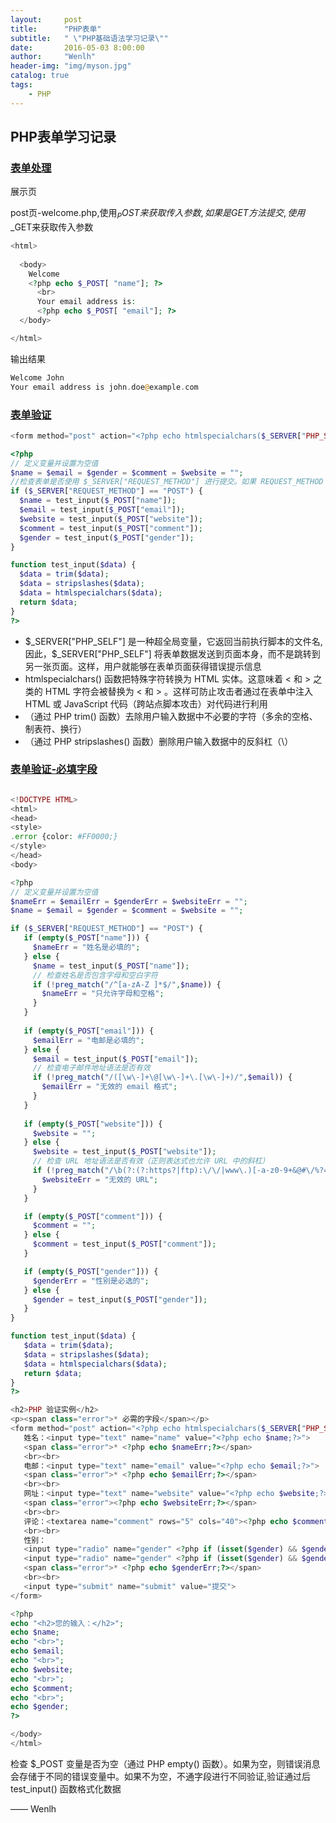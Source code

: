 ```yaml
---
layout:     post
title:      "PHP表单"
subtitle:   " \"PHP基础语法学习记录\""
date:       2016-05-03 8:00:00
author:     "Wenlh"
header-img: "img/myson.jpg"
catalog: true
tags:
    - PHP
---
```


## PHP表单学习记录  

### [表单处理](http://www.w3school.com.cn/php/php_forms.asp) 

展示页


post页-welcome.php,使用$_POST来获取传入参数,如果是GET方法提交,使用$_GET来获取传入参数

```php
<html>
  
  <body>
    Welcome
    <?php echo $_POST[ "name"]; ?>
      <br>
      Your email address is:
      <?php echo $_POST[ "email"]; ?>
  </body>

</html>
```

输出结果

```php
Welcome John
Your email address is john.doe@example.com
```

### [表单验证](http://www.w3school.com.cn/php/php_form_validation.asp)

```php
<form method="post" action="<?php echo htmlspecialchars($_SERVER["PHP_SELF"]);?>">
```

```php
<?php
// 定义变量并设置为空值
$name = $email = $gender = $comment = $website = "";
//检查表单是否使用 $_SERVER["REQUEST_METHOD"] 进行提交。如果 REQUEST_METHOD 是 POST，那么表单已被提交 - 并且应该对其进行验证。如果未提交，则跳过验证并显示一个空白表单
if ($_SERVER["REQUEST_METHOD"] == "POST") {
  $name = test_input($_POST["name"]);
  $email = test_input($_POST["email"]);
  $website = test_input($_POST["website"]);
  $comment = test_input($_POST["comment"]);
  $gender = test_input($_POST["gender"]);
}

function test_input($data) {
  $data = trim($data);
  $data = stripslashes($data);
  $data = htmlspecialchars($data);
  return $data;
}
?>
```

* $_SERVER["PHP_SELF"] 是一种超全局变量，它返回当前执行脚本的文件名,因此，$_SERVER["PHP_SELF"] 将表单数据发送到页面本身，而不是跳转到另一张页面。这样，用户就能够在表单页面获得错误提示信息
* htmlspecialchars() 函数把特殊字符转换为 HTML 实体。这意味着 < 和 > 之类的 HTML 字符会被替换为 &lt; 和 &gt; 。这样可防止攻击者通过在表单中注入 HTML 或 JavaScript 代码（跨站点脚本攻击）对代码进行利用
* （通过 PHP trim() 函数）去除用户输入数据中不必要的字符（多余的空格、制表符、换行）
* （通过 PHP stripslashes() 函数）删除用户输入数据中的反斜杠（\）

### [表单验证-必填字段](http://www.w3school.com.cn/php/php_form_required.asp) 

```php

<!DOCTYPE HTML> 
<html>
<head>
<style>
.error {color: #FF0000;}
</style>
</head>
<body> 

<?php
// 定义变量并设置为空值
$nameErr = $emailErr = $genderErr = $websiteErr = "";
$name = $email = $gender = $comment = $website = "";

if ($_SERVER["REQUEST_METHOD"] == "POST") {
   if (empty($_POST["name"])) {
     $nameErr = "姓名是必填的";
   } else {
     $name = test_input($_POST["name"]);
     // 检查姓名是否包含字母和空白字符
     if (!preg_match("/^[a-zA-Z ]*$/",$name)) {
       $nameErr = "只允许字母和空格"; 
     }
   }
   
   if (empty($_POST["email"])) {
     $emailErr = "电邮是必填的";
   } else {
     $email = test_input($_POST["email"]);
     // 检查电子邮件地址语法是否有效
     if (!preg_match("/([\w\-]+\@[\w\-]+\.[\w\-]+)/",$email)) {
       $emailErr = "无效的 email 格式"; 
     }
   }
     
   if (empty($_POST["website"])) {
     $website = "";
   } else {
     $website = test_input($_POST["website"]);
     // 检查 URL 地址语法是否有效（正则表达式也允许 URL 中的斜杠）
     if (!preg_match("/\b(?:(?:https?|ftp):\/\/|www\.)[-a-z0-9+&@#\/%?=~_|!:,.;]*[-a-z0-9+&@#\/%=~_|]/i",$website)) {
       $websiteErr = "无效的 URL"; 
     }
   }

   if (empty($_POST["comment"])) {
     $comment = "";
   } else {
     $comment = test_input($_POST["comment"]);
   }

   if (empty($_POST["gender"])) {
     $genderErr = "性别是必选的";
   } else {
     $gender = test_input($_POST["gender"]);
   }
}

function test_input($data) {
   $data = trim($data);
   $data = stripslashes($data);
   $data = htmlspecialchars($data);
   return $data;
}
?>

<h2>PHP 验证实例</h2>
<p><span class="error">* 必需的字段</span></p>
<form method="post" action="<?php echo htmlspecialchars($_SERVER["PHP_SELF"]);?>"> 
   姓名：<input type="text" name="name" value="<?php echo $name;?>">
   <span class="error">* <?php echo $nameErr;?></span>
   <br><br>
   电邮：<input type="text" name="email" value="<?php echo $email;?>">
   <span class="error">* <?php echo $emailErr;?></span>
   <br><br>
   网址：<input type="text" name="website" value="<?php echo $website;?>">
   <span class="error"><?php echo $websiteErr;?></span>
   <br><br>
   评论：<textarea name="comment" rows="5" cols="40"><?php echo $comment;?></textarea>
   <br><br>
   性别：
   <input type="radio" name="gender" <?php if (isset($gender) && $gender=="female") echo "checked";?> value="female">女性
   <input type="radio" name="gender" <?php if (isset($gender) && $gender=="male") echo "checked";?> value="male">男性
   <span class="error">* <?php echo $genderErr;?></span>
   <br><br>
   <input type="submit" name="submit" value="提交"> 
</form>

<?php
echo "<h2>您的输入：</h2>";
echo $name;
echo "<br>";
echo $email;
echo "<br>";
echo $website;
echo "<br>";
echo $comment;
echo "<br>";
echo $gender;
?>

</body>
</html>
```

检查 $_POST 变量是否为空（通过 PHP empty() 函数）。如果为空，则错误消息会存储于不同的错误变量中。如果不为空，不通字段进行不同验证,验证通过后 test_input() 函数格式化数据













—— Wenlh
